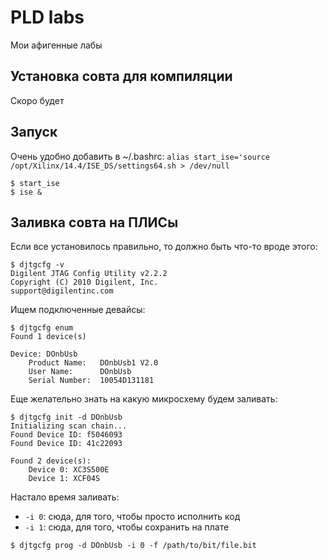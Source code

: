 # PLD labs
Мои афигенные лабы

## Установка совта для компиляции
Скоро будет

## Запуск
Очень удобно добавить в ~/.bashrc: `alias start_ise='source /opt/Xilinx/14.4/ISE_DS/settings64.sh > /dev/null`
```
$ start_ise 
$ ise & 
```

## Заливка совта на ПЛИСы
Если все установилось правильно, то должно быть что-то вроде этого: 
```
$ djtgcfg -v
Digilent JTAG Config Utility v2.2.2
Copyright (C) 2010 Digilent, Inc.
support@digilentinc.com
```
Ищем подключенные девайсы:
```
$ djtgcfg enum
Found 1 device(s)

Device: DOnbUsb
    Product Name:   DOnbUsb1 V2.0
    User Name:      DOnbUsb
    Serial Number:  10054D131181
```
Еще желательно знать на какую микросхему будем заливать:
```
$ djtgcfg init -d DOnbUsb
Initializing scan chain...
Found Device ID: f5046093
Found Device ID: 41c22093

Found 2 device(s):
    Device 0: XC3S500E
    Device 1: XCF04S
```
Настало время заливать:
* `-i 0`: сюда, для того, чтобы просто исполнить код
* `-i 1`: сюда, для того, чтобы сохранить на плате
```
$ djtgcfg prog -d DOnbUsb -i 0 -f /path/to/bit/file.bit
```
